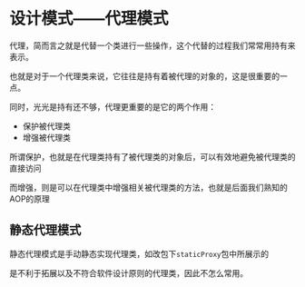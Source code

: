 # 设计模式——代理模式
代理，简而言之就是代替一个类进行一些操作，这个代替的过程我们常常用持有来表示。

也就是对于一个代理类来说，它往往是持有着被代理的对象的，这是很重要的一点。

同时，光光是持有还不够，代理更重要的是它的两个作用：

 - 保护被代理类
 - 增强被代理类

所谓保护，也就是在代理类持有了被代理类的对象后，可以有效地避免被代理类的直接访问

而增强，则是可以在代理类中增强相关被代理类的方法，也就是后面我们熟知的AOP的原理

## 静态代理模式
静态代理模式是手动静态实现代理类，如改包下`staticProxy`包中所展示的

是不利于拓展以及不符合软件设计原则的代理类，因此不怎么常用。